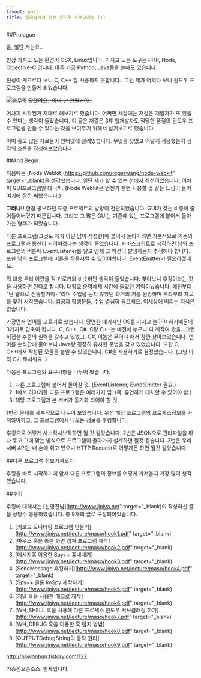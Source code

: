 ```yaml
---
layout: post
title: 웹개발자가 하는 윈도우 프로그래밍 (1)
---
```

##Prologue

음, 일단 저는요..

항상 가지고 노는 환경이 OSX, Linux입니다. 가지고 노는 도구는 PHP, Node, Objective-C 입니다. 아주 가끔 Python, Java등을 쓸때도 있습니다.

천성이 게으르다 보니 C, C++ 잘 사용하지 못합니다.. 그런 제가 어쩌다 보니 윈도우 프로그램을 만들게 되었습니다.

![슴무룩](/content/images/2014/Oct/___.png)
~~망했어요.. 아마 난 안될거야..~~

어차피 시작된거 제대로 해보기로 했습니다. 어쩌면 세상에는 저같은 개발자가 또 있을 수 있다는 생각이 들었습니다. 이 글은 저같은 3류 웹개발자도 적당한 품질의 윈도우 프로그램을 만들 수 있다는 것을 보여주기 위해서 남겨보기로 했습니다.

이미 좋고 많은 자료들이 인터넷에 널려있습니다. 무엇을 찾았고 어떻게 적용했는지 생각의 흐름을 작성해보았습니다.

##And Begin.

처음에는 [Node Webkit](https://github.com/rogerwang/node-webkit" target="_blank)을 생각했습니다. 일단 제가 할 수 있는 선에서 최선이었습니다. 어차피 GUI프로그램일 테니까. (Node Webkit은 언젠가 한번 사용할 것 같은 느낌이 들어 여기에 잠깐 써봤습니다.)

**그러나!!** 한참 공부하던 도중 프로젝트의 방향이 전환되었습니다. GUI가 갖는 비중이 줄어들어버렸기 때문입니다. 그리고 그 많은 GUI는 기존에 있는 프로그램에 붙어서 돌아가는 형태가 되었습니다.

다른 프로그램(그것도 제가 아닌 남이 작성한)에 붙어서 돌아가려면 기본적으로 기존의 프로그램과 통신이 되어야겠다는 생각이 들었습니다. 자바스크립트로 생각하면 남의 프로그램의 버튼에 EventListener를 달고 언제 그 액션이 발생하는지 추적해야 합니다. 또한 남의 프로그램에 버튼을 작동시킬 수 있어야합니다. EventEmitter가 필요하겠네요.

뭐 대충 우리 어렸을 적 키로거와 비슷하단 생각이 들었습니다. 찾아보니 후킹이라는 것을 사용하면 된다고 합니다. 대학교 운영체제 시간에 들었던 기억이났습니다. 예전부터 "난 웹으로 진출할거야~"라며 수업을 듣지 않았던 과거의 저를 원망하며 부랴부랴 자료를 찾기 시작했습니다. 컴공과 학생분들, 수업 열심히 들으세요. 이세상에 버리는 지식은 없습니다.

가장먼저 언어를 고르기로 했습니다. 당연한 얘기지만 OS를 가지고 놀아야 하기때문에 3가지로 압축이 됩니다. C, C++, C#. C랑 C++는 예전에 누구나 다 깨작여 봤을.. 그런 허접한 수준의 실력을 갖추고 있었고. C#, 이놈은 무어냐 해서 잠깐 찾아보았습니다. 언어를 순식간에 훑어보니 Java랑 굉장히 유사한 문법을 갖고 있었습니다. 또한 C, C++에서 작성된 모듈을 붙일 수 있었습니다. C#을 사용하기로 결정했습니다. (그냥 아직 C가 무서워요..)

다음은 프로그램의 요구사항을 나누어 봤습니다.

1. 다른 프로그램에 붙어서 돌아갈 것. (EventListener, EvnetEmitter 필요.)
2. 1에서 이야기한 다른 프로그램은 여러가지 임. (즉, 유연하게 대처할 수 있어야 함.)
3. 해당 프로그램과 본 서버가 동기화 되어야 할 것.

1번의 문제를 세부적으로 나누어 보았습니다. 우선 해당 프로그램의 프로세스정보를 가져와야하고, 그 프로그램에서 나오는 정보를 후킹합니다.

후킹으로 어떻게 사브작사브작하면 될 것 같았습니다. 2번은 JSON으로 관리파일을 하나 두고 그에 맞는 방식으로 프로그램이 돌아가게 설계하면 될것 같습니다. 3번은 우리 서버 API는 내 손에 쥐고 있으니 HTTP Request로 어떻게든 하면 될것 같았습니다.

##다른 프로그램 정보가져오기

후킹을 바로 시작하기에 앞서 다른 프로그램의 정보를 어떻게 가져올지 가장 많이 생각했습니다.

##후킹

후킹에 대해서는 [신영진님](http://www.jiniya.net" target="_blank)이 작성하신 글을 상당수 응용하였습니다. 총 9개의 글로 구성되어있습니다.

1. [키보드 모니터링 프로그램 만들기](http://www.jiniya.net/lecture/maso/hook1.pdf" target="_blank)
2. [마우스 훅을 통한 화면 캡쳐 프로그램 제작](http://www.jiniya.net/lecture/maso/hook2.pdf" target="_blank)
3. [메시지훅 이용한 Spy++ 흉내내기](http://www.jiniya.net/lecture/maso/hook3.pdf" target="_blank)
4. [SendMessage 후킹하기](http://www.jiniya.net/lecture/maso/hook4.pdf" target="_blank)
5. [Spy++ 클론 imSpy 제작하기](http://www.jiniya.net/lecture/maso/hook5.pdf" target="_blank)
6. [저널 훅을 사용한 매크로 제작](http://www.jiniya.net/lecture/maso/hook6.pdf" target="_blank)
7. [WH_SHELL 훅을 사용해 다른 프로세스 윈도우 서브클래싱 하기](http://www.jiniya.net/lecture/maso/hook7.pdf" target="_blank)
8. [WH_DEBUG 훅을 이용한 훅 탐지 방법](http://www.jiniya.net/lecture/maso/hook8.pdf" target="_blank)
9. [OUTPUTDebugString의 동작 원리](http://www.jiniya.net/lecture/maso/hook9.pdf" target="_blank)



http://nowonbun.tistory.com/122


기승전오픈소스. 만세입니다.
